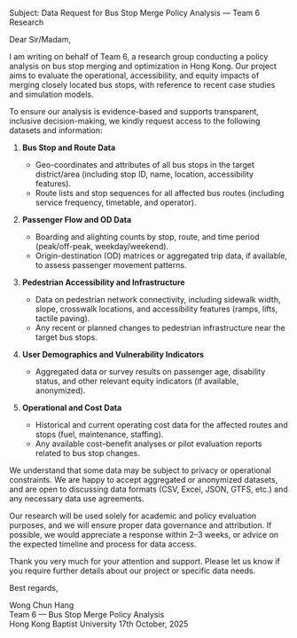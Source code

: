 
Subject: Data Request for Bus Stop Merge Policy Analysis — Team 6 Research

Dear Sir/Madam,

I am writing on behalf of Team 6, a research group conducting a policy analysis on bus stop merging and optimization in Hong Kong. Our project aims to evaluate the operational, accessibility, and equity impacts of merging closely located bus stops, with reference to recent case studies and simulation models.

To ensure our analysis is evidence-based and supports transparent, inclusive decision-making, we kindly request access to the following datasets and information:

1. **Bus Stop and Route Data**
	- Geo-coordinates and attributes of all bus stops in the target district/area (including stop ID, name, location, accessibility features).
	- Route lists and stop sequences for all affected bus routes (including service frequency, timetable, and operator).

2. **Passenger Flow and OD Data**
	- Boarding and alighting counts by stop, route, and time period (peak/off-peak, weekday/weekend).
	- Origin-destination (OD) matrices or aggregated trip data, if available, to assess passenger movement patterns.

3. **Pedestrian Accessibility and Infrastructure**
	- Data on pedestrian network connectivity, including sidewalk width, slope, crosswalk locations, and accessibility features (ramps, lifts, tactile paving).
	- Any recent or planned changes to pedestrian infrastructure near the target bus stops.

4. **User Demographics and Vulnerability Indicators**
	- Aggregated data or survey results on passenger age, disability status, and other relevant equity indicators (if available, anonymized).

5. **Operational and Cost Data**
	- Historical and current operating cost data for the affected routes and stops (fuel, maintenance, staffing).
	- Any available cost–benefit analyses or pilot evaluation reports related to bus stop changes.

We understand that some data may be subject to privacy or operational constraints. We are happy to accept aggregated or anonymized datasets, and are open to discussing data formats (CSV, Excel, JSON, GTFS, etc.) and any necessary data use agreements.

Our research will be used solely for academic and policy evaluation purposes, and we will ensure proper data governance and attribution. If possible, we would appreciate a response within 2–3 weeks, or advice on the expected timeline and process for data access.

Thank you very much for your attention and support. Please let us know if you require further details about our project or specific data needs.

Best regards,

Wong Chun Hang  
Team 6 — Bus Stop Merge Policy Analysis  
Hong Kong Baptist University
17th October, 2025

